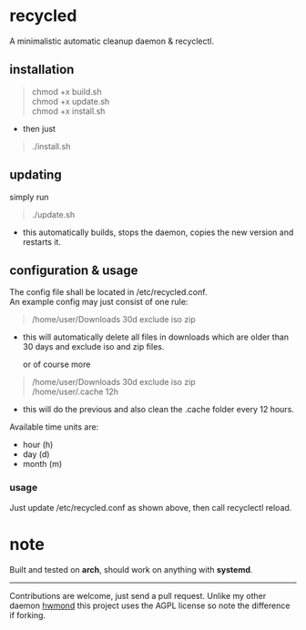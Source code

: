 # recycled
A minimalistic automatic cleanup daemon &amp; recyclectl.

## installation

>chmod +x build.sh \
>chmod +x update.sh \
>chmod +x install.sh

- then just

>./install.sh

## updating

simply run

>./update.sh

- this automatically builds, stops the daemon, copies the new version and restarts it.

## configuration & usage
The config file shall be located in /etc/recycled.conf.\
An example config may just consist of one rule:

>/home/user/Downloads 30d exclude iso zip

- this will automatically delete all files in downloads which are older than 30 days and exclude iso and zip files.

  or of course more

>/home/user/Downloads 30d exclude iso zip\
>/home/user/.cache 12h

- this will do the previous and also clean the .cache folder every 12 hours.

Available time units are:
- hour (h)
- day (d)
- month (m)

### usage
Just update /etc/recycled.conf as shown above, then call recyclectl reload.

# note
Built and tested on **arch**, should work on anything with **systemd**.

---

Contributions are welcome, just send a pull request. Unlike my other daemon [hwmond](https://github.com/vpabjan/hwmond) this project uses the AGPL license so note the difference if forking.
